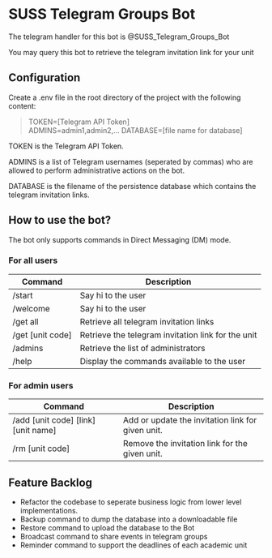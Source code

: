 # SUSS Telegram Groups Bot

The telegram handler for this bot is @SUSS_Telegram_Groups_Bot

You may query this bot to retrieve the telegram invitation link for your unit

## Configuration

Create a .env file in the root directory of the project with the following content:

> TOKEN=[Telegram API Token]  
> ADMINS=admin1,admin2,...
> DATABASE=[file name for database]  

TOKEN is the Telegram API Token.  

ADMINS is a list of Telegram usernames (seperated by commas) who are allowed to perform administrative actions on the bot.  

DATABASE is the filename of the persistence database which contains the telegram invitation links.

## How to use the bot?

The bot only supports commands in Direct Messaging (DM) mode.

### For all users

| Command  | Description | 
| -------- | ------------| 
| /start | Say hi to the user |
| /welcome | Say hi to the user |
| /get all  | Retrieve all telegram invitation links  |
| /get [unit code] | Retrieve the telegram invitation link for the unit | 
| /admins | Retrieve the list of administrators |
| /help | Display the commands available to the user | 

### For admin users

| Command | Description |
|---------|-------------|
| /add [unit code] [link] [unit name] | Add or update the invitation link for given unit. |
| /rm [unit code] | Remove the invitation link for the given unit. |

## Feature Backlog

* Refactor the codebase to seperate business logic from lower level implementations.
* Backup command to dump the database into a downloadable file
* Restore command to upload the database to the Bot
* Broadcast command to share events in telegram groups 
* Reminder command to support the deadlines of each academic unit